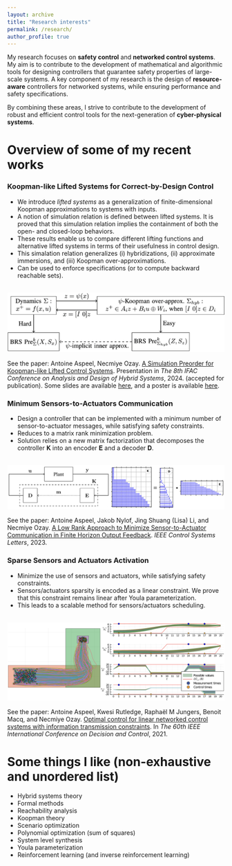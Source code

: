 ```yaml
---
layout: archive
title: "Research interests"
permalink: /research/
author_profile: true
---
```


My research focuses on **safety control** and **networked control systems**. My aim is to contribute to the development of mathematical and algorithmic tools for designing controllers that guarantee safety properties of large-scale systems. A key component of my research is the design of **resource-aware** controllers for networked systems, while ensuring performance and safety specifications.

By combining these areas, I strive to contribute to the development of robust and efficient control tools for the next-generation of **cyber-physical systems**.

# Overview of some of my recent works

### Koopman-like Lifted Systems for Correct-by-Design Control

* We introduce _lifted systems_ as a generalization of finite-dimensional Koopman approximations to systems with inputs.
* A notion of simulation relation is defined between lifted systems. It is proved that this simulation relation implies the containment of both the open- and closed-loop behaviors.
* These results enable us to compare different lifting functions and alternative lifted systems in terms of their usefulness in control design.
* This simalation relation generalizes (i) hybridizations, (ii) approximate immersions, and (iii) Koopman over-approximations.
* Can be used to enforce specifications (or to compute backward reachable sets).

<br/><img src='/images/Koopman_scheme.png'>

See the paper: Antoine Aspeel, Necmiye Ozay. [A Simulation Preorder for Koopman-like Lifted Control Systems](https://arxiv.org/abs/2401.14909). Presentation in _The 8th IFAC Conference on Analysis and Design of Hybrid Systems_, 2024. (accepted for publication). Some slides are available [here](/files/slides_lifted_systems.pdf), and a poster is available [here](/files/poster_simulation_lifted_system.pdf).

### Minimum Sensors-to-Actuators Communication

* Design a controller that can be implemented with a minimum number of sensor-to-actuator messages, while satisfying safety constraints.
* Reduces to a matrix rank minimization problem.
* Solution relies on a new matrix factorization that decomposes the controller 𝐊 into an encoder 𝐄 and a decoder 𝐃.

<br/><img src='/images/causal_facto.png'>

See the paper: Antoine Aspeel, Jakob Nylof, Jing Shuang (Lisa) Li, and Necmiye Ozay. [A Low Rank Approach to Minimize Sensor-to-Actuator Communication in Finite Horizon Output Feedback](https://ieeexplore.ieee.org/abstract/document/10336872). _IEEE Control Systems Letters_, 2023.

### Sparse Sensors and Actuators Activation

* Minimize the use of sensors and actuators, while satisfying safety constraints.
* Sensors/actuators sparsity is encoded as a linear constraint. We prove that this constraint remains linear after Youla parameterization.
* This leads to a scalable method for sensors/actuators scheduling.

<br/><img src='/images/drone.png'>

See the paper: Antoine Aspeel, Kwesi Rutledge, Raphaël M Jungers, Benoit Macq, and Necmiye Ozay. [Optimal control for linear networked control systems with information transmission constraints](https://ieeexplore.ieee.org/document/9683476). In _The 60th IEEE International Conference on Decision and Control_, 2021.


# Some things I like (non-exhaustive and unordered list)

* Hybrid systems theory
* Formal methods
* Reachability analysis
* Koopman theory
* Scenario optimization
* Polynomial optimization (sum of squares)
* System level synthesis
* Youla parameterization
* Reinforcement learning (and inverse reinforcement learning)